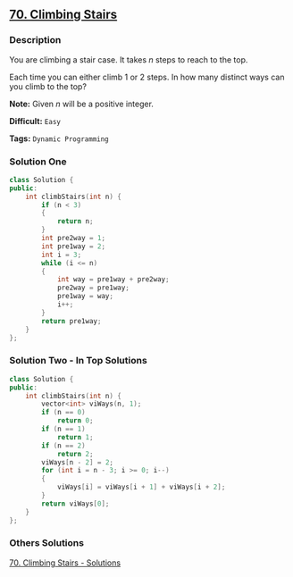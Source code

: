 ## [70. Climbing Stairs](https://leetcode.com/problems/climbing-stairs/description/)

### Description

You are climbing a stair case. It takes *n* steps to reach to the top.

Each time you can either climb 1 or 2 steps. In how many distinct ways can you climb to the top?

**Note:** Given *n* will be a positive integer.



**Difficult:** `Easy`

**Tags:** `Dynamic Programming`



### Solution One

```c++
class Solution {
public:
    int climbStairs(int n) {
        if (n < 3)
        {
            return n;
        }
        int pre2way = 1;
        int pre1way = 2;
        int i = 3;
        while (i <= n)
        {
            int way = pre1way + pre2way;
            pre2way = pre1way;
            pre1way = way;
            i++;
        }
        return pre1way;
    }
};
```



### Solution Two - In Top Solutions

```c++
class Solution {
public:
	int climbStairs(int n) {
		vector<int> viWays(n, 1);
		if (n == 0)
			return 0;
		if (n == 1)
			return 1;
		if (n == 2)
			return 2;
		viWays[n - 2] = 2;
		for (int i = n - 3; i >= 0; i--)
		{
			viWays[i] = viWays[i + 1] + viWays[i + 2];
		}
		return viWays[0];
	}
};
```



### Others Solutions

[70. Climbing Stairs - Solutions](https://leetcode.com/problems/climbing-stairs/solution/)

